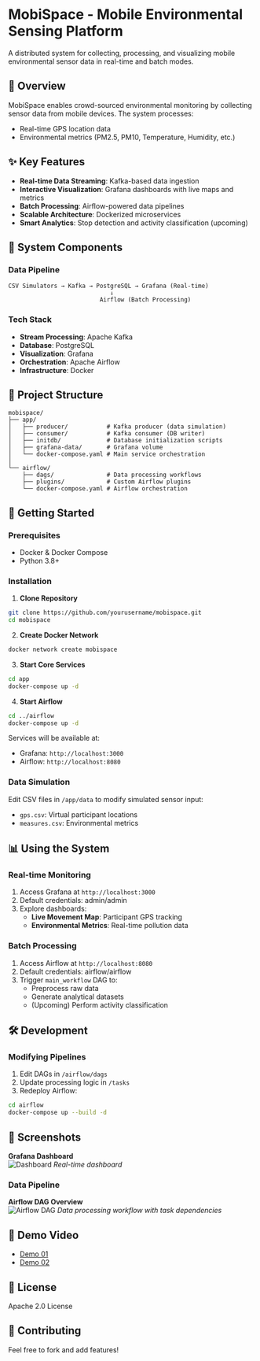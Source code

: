 # MobiSpace - Mobile Environmental Sensing Platform

A distributed system for collecting, processing, and visualizing mobile environmental sensor data in real-time and batch modes.

## 📌 Overview

MobiSpace enables crowd-sourced environmental monitoring by collecting sensor data from mobile devices. The system processes:
- Real-time GPS location data
- Environmental metrics (PM2.5, PM10, Temperature, Humidity, etc.)
 
## ✨ Key Features

- **Real-time Data Streaming**: Kafka-based data ingestion
- **Interactive Visualization**: Grafana dashboards with live maps and metrics
- **Batch Processing**: Airflow-powered data pipelines
- **Scalable Architecture**: Dockerized microservices
- **Smart Analytics**: Stop detection and activity classification (upcoming)

## 🧩 System Components

### Data Pipeline
```plaintext
CSV Simulators → Kafka → PostgreSQL → Grafana (Real-time)
                             ↓
                          Airflow (Batch Processing)
```

### Tech Stack
- **Stream Processing**: Apache Kafka
- **Database**: PostgreSQL
- **Visualization**: Grafana
- **Orchestration**: Apache Airflow
- **Infrastructure**: Docker

## 📂 Project Structure

```
mobispace/
├── app/
│   ├── producer/           # Kafka producer (data simulation)
│   ├── consumer/           # Kafka consumer (DB writer)
│   ├── initdb/             # Database initialization scripts
│   ├── grafana-data/       # Grafana volume
│   └── docker-compose.yaml # Main service orchestration
│
└── airflow/
    ├── dags/               # Data processing workflows
    ├── plugins/            # Custom Airflow plugins
    └── docker-compose.yaml # Airflow orchestration
```

## 🚀 Getting Started

### Prerequisites
- Docker & Docker Compose
- Python 3.8+

### Installation

1. **Clone Repository**
```bash
git clone https://github.com/yourusername/mobispace.git
cd mobispace
```

2. **Create Docker Network**
```bash
docker network create mobispace
```

3. **Start Core Services**
```bash
cd app
docker-compose up -d
```

4. **Start Airflow**
```bash
cd ../airflow
docker-compose up -d
```

Services will be available at:
- Grafana: `http://localhost:3000`
- Airflow: `http://localhost:8080`

### Data Simulation
Edit CSV files in `/app/data` to modify simulated sensor input:
- `gps.csv`: Virtual participant locations
- `measures.csv`: Environmental metrics

## 📊 Using the System

### Real-time Monitoring
1. Access Grafana at `http://localhost:3000`
2. Default credentials: admin/admin
3. Explore dashboards:
   - **Live Movement Map**: Participant GPS tracking
   - **Environmental Metrics**: Real-time pollution data

### Batch Processing
1. Access Airflow at `http://localhost:8080`
2. Default credentials: airflow/airflow
3. Trigger `main_workflow` DAG to:
   - Preprocess raw data
   - Generate analytical datasets
   - (Upcoming) Perform activity classification

## 🛠 Development

### Modifying Pipelines
1. Edit DAGs in `/airflow/dags`
2. Update processing logic in `/tasks`
3. Redeploy Airflow:
```bash
cd airflow
docker-compose up --build -d
```

## 📸 Screenshots

**Grafana Dashboard**  
![Dashboard](https://github.com/user-attachments/assets/791387ba-f2f1-4448-a19a-29023ce9a1f7)
*Real-time dashboard*

### Data Pipeline
**Airflow DAG Overview**  
![Airflow DAG](https://github.com/user-attachments/assets/59a530e0-e45e-4cf6-9f48-46e91dd50c48)
*Data processing workflow with task dependencies*

## 🎥 Demo Video
- [Demo 01](https://drive.google.com/file/d/1tBk5DeFUIoAhQ8M8h2qHO8CRhBsAZ6F-/view?usp=sharing)  
- [Demo 02](https://drive.google.com/file/d/1DJImzbaB9cyATAahJH8Tg6Sbpl221GnR/view?usp=sharing)



## 📜 License
Apache 2.0 License

## 🤝 Contributing
Feel free to fork and add features!

